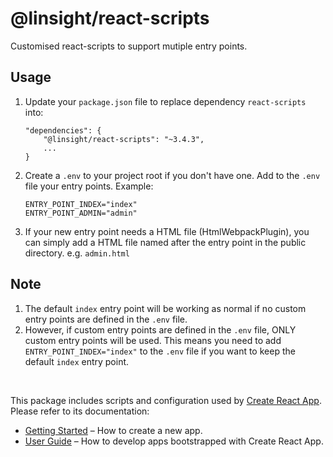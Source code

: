 # @linsight/react-scripts

Customised react-scripts to support mutiple entry points.

## Usage

1. Update your `package.json` file to replace dependency `react-scripts` into:

	```
	"dependencies": {
	    "@linsight/react-scripts": "~3.4.3",
	    ...
    }
	
	```
	

2. Create a `.env` to your project root if you don't have one. Add to the `.env` file your entry points. Example:

	```
	ENTRY_POINT_INDEX="index"
	ENTRY_POINT_ADMIN="admin"
	```

3. If your new entry point needs a HTML file (HtmlWebpackPlugin), you can simply add a HTML file named after the entry point in the public directory. e.g. `admin.html`

## Note

1. The default `index` entry point will be working as normal if no custom entry points are defined in the `.env` file.
2. However, if custom entry points are defined in the `.env` file, ONLY custom entry points will be used. This means you need to add `ENTRY_POINT_INDEX="index"` to the `.env` file if you want to keep the default `index` entry point. 


<br>

This package includes scripts and configuration used by [Create React App](https://github.com/facebook/create-react-app).<br>
Please refer to its documentation:

- [Getting Started](https://facebook.github.io/create-react-app/docs/getting-started) – How to create a new app.
- [User Guide](https://facebook.github.io/create-react-app/) – How to develop apps bootstrapped with Create React App.
